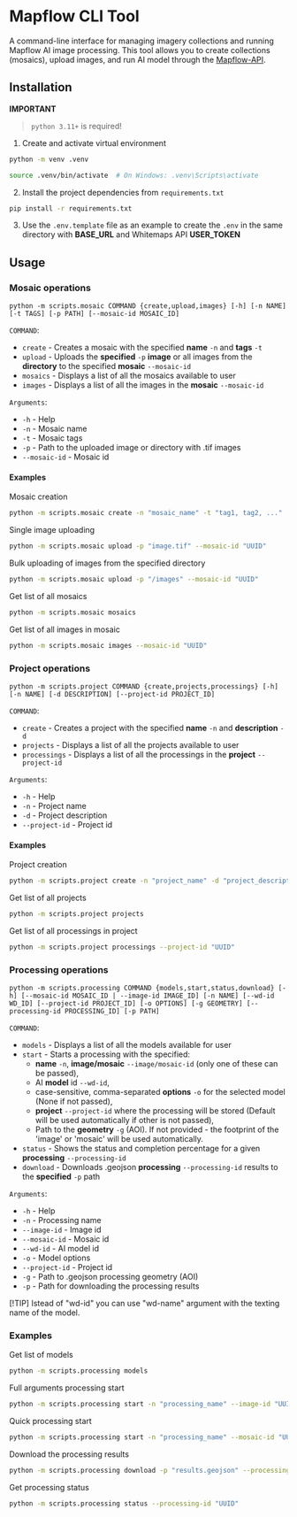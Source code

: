 # Mapflow CLI Tool

A command-line interface for managing imagery collections and running Mapflow AI image processing. This tool allows you to create collections (mosaics), upload images, and run AI model through the [Mapflow-API](https://docs.mapflow.ai/).

## Installation

**IMPORTANT**

> `python 3.11+` is required!

1. Create and activate virtual environment

```bash
python -m venv .venv
```
```bash
source .venv/bin/activate  # On Windows: .venv\Scripts\activate
```
2. Install the project dependencies from `requirements.txt`

```bash
pip install -r requirements.txt
```
3. Use the `.env.template`  file as an example to create the `.env` in the same directory with **BASE_URL** and Whitemaps API **USER_TOKEN**

## Usage

### Mosaic operations

```
python -m scripts.mosaic COMMAND {create,upload,images} [-h] [-n NAME] [-t TAGS] [-p PATH] [--mosaic-id MOSAIC_ID]
```
`COMMAND`:
- `create` - Creates a mosaic with the specified **name** `-n` and **tags** `-t`
- `upload` - Uploads the **specified** `-p` **image** or all images from the **directory** to the specified **mosaic** `--mosaic-id`
- `mosaics` - Displays a list of all the mosaics available to user
- `images` - Displays a list of all the images in the **mosaic** `--mosaic-id`

`Arguments`:
- `-h` - Help
- `-n` - Mosaic name
- `-t` - Mosaic tags
- `-p` - Path to the uploaded image or directory with .tif images
- `--mosaic-id` - Mosaic id

#### Examples

Mosaic creation

```bash
python -m scripts.mosaic create -n "mosaic_name" -t "tag1, tag2, ..."
```

Single image uploading

```bash
python -m scripts.mosaic upload -p "image.tif" --mosaic-id "UUID"
```

Bulk uploading of images from the specified directory

```bash
python -m scripts.mosaic upload -p "/images" --mosaic-id "UUID"
```

Get list of all mosaics

```bash
python -m scripts.mosaic mosaics
```

Get list of all images in mosaic

```bash
python -m scripts.mosaic images --mosaic-id "UUID"
```
### Project operations

```
python -m scripts.project COMMAND {create,projects,processings} [-h] [-n NAME] [-d DESCRIPTION] [--project-id PROJECT_ID]
```
`COMMAND`:
- `create` - Creates a project with the specified **name** `-n` and **description** `-d`
- `projects` - Displays a list of all the projects available to user
- `processings` - Displays a list of all the processings in the **project** `--project-id`

`Arguments`:
- `-h` - Help
- `-n` - Project name
- `-d` - Project description
- `--project-id` - Project id

#### Examples

Project creation

```bash
python -m scripts.project create -n "project_name" -d "project_description"
```

Get list of all projects

```bash
python -m scripts.project projects
```

Get list of all processings in project

```bash
python -m scripts.project processings --project-id "UUID"
```

### Processing operations

```
python -m scripts.processing COMMAND {models,start,status,download} [-h] [--mosaic-id MOSAIC_ID | --image-id IMAGE_ID] [-n NAME] [--wd-id WD_ID] [--project-id PROJECT_ID] [-o OPTIONS] [-g GEOMETRY] [--processing-id PROCESSING_ID] [-p PATH]
```
`COMMAND`:
- `models` - Displays a list of all the models available for user
- `start` - Starts a processing with the specified:
    - **name** `-n`, **image/mosaic** `--image/mosaic-id` (only one of these can be passed),
    - AI **model** id `--wd-id`,
    - case-sensitive, comma-separated **options** `-o` for the selected model (None if not passed),
    - **project** `--project-id` where the processing will be stored (Default will be used automatically if other is not passed),
    - Path to the **geometry** `-g` (AOI). If not provided - the footprint of the 'image' or 'mosaic' will be used automatically.
- `status` - Shows the status and completion percentage for a given **processing** `--processing-id`
- `download` - Downloads .geojson **processing** `--processing-id` results to the **specified** `-p` path

`Arguments`:
- `-h` - Help
- `-n` - Processing name
- `--image-id` - Image id
- `--mosaic-id` - Mosaic id
- `--wd-id` - AI model id
- `-o` - Model options
- `--project-id` - Project id
- `-g` - Path to .geojson processing geometry (AOI)
- `-p` - Path for downloading the processing results

[!TIP] Istead of "wd-id" you can use "wd-name" argument with the texting name of the model. 

### Examples

Get list of models

```bash
python -m scripts.processing models
```

Full arguments processing start

```bash
python -m scripts.processing start -n "processing_name" --image-id "UUID" --wd-id "UUID" --project-id "UUID" -o "Classification, Simplification, ..." -g "aoi.geojson"
```
Quick processing start

```bash
python -m scripts.processing start -n "processing_name" --mosaic-id "UUID" --wd-id "UUID"
```

Download the processing results

```bash
python -m scripts.processing download -p "results.geojson" --processing-id "UUID"
```
Get processing status

```bash
python -m scripts.processing status --processing-id "UUID"
```